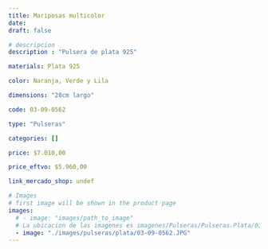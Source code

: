 ```yaml
---
title: Mariposas multicolor
date: 
draft: false

# descripcion
description : "Pulsera de plata 925"

materials: Plata 925

color: Naranja, Verde y Lila

dimensions: "20cm largo"

code: 03-09-0562

type: "Pulseras"

categories: []

price: $7.010,00

price_eftvo: $5.960,00

link_mercado_shop: undef

# Images
# first image will be shown in the product page
images:
  # - image: "images/path_to_image"
  # La ubicacion de las imagenes es imagenes/Pulseras/Pulseras.Plata/03-09-0562-mariposas-multicolor
  - image: "./images/pulseras/plata/03-09-0562.JPG"
---
```

